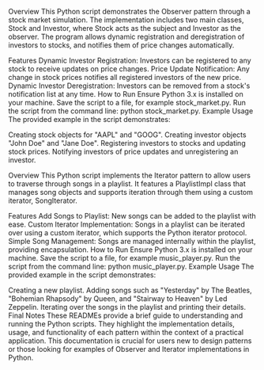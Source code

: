 Overview
This Python script demonstrates the Observer pattern through a stock market simulation. The implementation includes two main classes, Stock and Investor, where Stock acts as the subject and Investor as the observer. The program allows dynamic registration and deregistration of investors to stocks, and notifies them of price changes automatically.

Features
Dynamic Investor Registration: Investors can be registered to any stock to receive updates on price changes.
Price Update Notification: Any change in stock prices notifies all registered investors of the new price.
Dynamic Investor Deregistration: Investors can be removed from a stock's notification list at any time.
How to Run
Ensure Python 3.x is installed on your machine.
Save the script to a file, for example stock_market.py.
Run the script from the command line: python stock_market.py.
Example Usage
The provided example in the script demonstrates:

Creating stock objects for "AAPL" and "GOOG".
Creating investor objects "John Doe" and "Jane Doe".
Registering investors to stocks and updating stock prices.
Notifying investors of price updates and unregistering an investor.

Overview
This Python script implements the Iterator pattern to allow users to traverse through songs in a playlist. It features a PlaylistImpl class that manages song objects and supports iteration through them using a custom iterator, SongIterator.

Features
Add Songs to Playlist: New songs can be added to the playlist with ease.
Custom Iterator Implementation: Songs in a playlist can be iterated over using a custom iterator, which supports the Python iterator protocol.
Simple Song Management: Songs are managed internally within the playlist, providing encapsulation.
How to Run
Ensure Python 3.x is installed on your machine.
Save the script to a file, for example music_player.py.
Run the script from the command line: python music_player.py.
Example Usage
The provided example in the script demonstrates:

Creating a new playlist.
Adding songs such as "Yesterday" by The Beatles, "Bohemian Rhapsody" by Queen, and "Stairway to Heaven" by Led Zeppelin.
Iterating over the songs in the playlist and printing their details.
Final Notes
These READMEs provide a brief guide to understanding and running the Python scripts. They highlight the implementation details, usage, and functionality of each pattern within the context of a practical application. This documentation is crucial for users new to design patterns or those looking for examples of Observer and Iterator implementations in Python.
